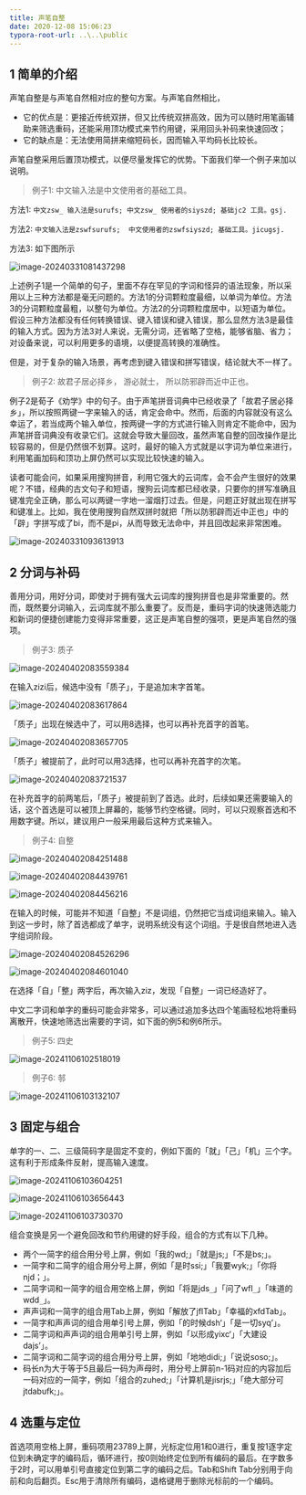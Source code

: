 ```yaml
---
title: 声笔自整
date: 2020-12-08 15:06:23
typora-root-url: ..\..\public
---
```


## 1 简单的介绍

声笔自整是与声笔自然相对应的整句方案。与声笔自然相比，

- 它的优点是：更接近传统双拼，但又比传统双拼高效，因为可以随时用笔画辅助来筛选重码，还能采用顶功模式来节约用键，采用回头补码来快速回改；
- 它的缺点是：无法使用简拼来缩短码长，因而输入平均码长比较长。

声笔自整采用后置顶功模式，以便尽量发挥它的优势。下面我们举一个例子来加以说明。

> 例子1: 中文输入法是中文使用者的基础工具。

方法1: `中文zsw_ 输入法是surufs; 中文zsw_ 使用者的siyszd; 基础jc2 工具。gsj.`

方法2: `中文输入法是zswfsurufs;  中文使用者的zswfsiyszd; 基础工具。jicugsj.`

方法3: 如下图所示

![image-20240331081437298](/images/image-20240331081437298.png)

上述例子1是一个简单的句子，里面不存在罕见的字词和怪异的语法现象，所以采用以上三种方法都是毫无问题的。方法1的分词颗粒度最细，以单词为单位。方法3的分词颗粒度最粗，以整句为单位。方法2的分词颗粒度居中，以短语为单位。假设三种方法都没有任何转换错误、键入错误和键入错误，那么显然方法3是最佳的输入方式。因为方法3对人来说，无需分词，还省略了空格，能够省脑、省力；对设备来说，可以利用更多的语境，以便提高转换的准确性。

但是，对于复杂的输入场景，再考虑到键入错误和拼写错误，结论就大不一样了。

> 例子2: 故君子居必择乡， 游必就士， 所以防邪辟而近中正也。

例子2是荀子《劝学》中的句子。由于声笔拼音词典中已经收录了「故君子居必择乡」，所以按照两键一字来输入的话，肯定会命中。然而，后面的内容就没有这么幸运了，若当成两个输入单位，按两键一字的方式进行输入则肯定不能命中，因为声笔拼音词典没有收录它们。这就会导致大量回改，虽然声笔自整的回改操作是比较容易的，但是仍然很不划算。这时，最好的输入方式就是以字词为单位来进行，利用笔画加码和顶功上屏仍然可以实现比较快速的输入。

读者可能会问，如果采用搜狗拼音，利用它强大的云词库，会不会产生很好的效果呢？不错，经典的古文句子和短语，搜狗云词库都已经收录，只要你的拼写准确且键准完全正确，那么可以两键一字地一溜烟打过去。但是，问题正好就出现在拼写和键准上。比如，我在使用搜狗自然双拼时就把「所以防邪辟而近中正也」中的「辟」字拼写成了bi，而不是pi，从而导致无法命中，并且回改起来非常困难。

![image-20240331093613913](/images/image-20240331093613913.png)

## 2 分词与补码

善用分词，用好分词，即使对于拥有强大云词库的搜狗拼音也是非常重要的。然而，既然要分词输入，云词库就不那么重要了。反而是，重码字词的快速筛选能力和新词的便捷创建能力变得非常重要，这正是声笔自整的强项，更是声笔自然的强项。

> 例子3: 质子

![image-20240402083559384](/images/image-20240402083559384.png)

在输入zizi后，候选中没有「质子」，于是追加末字首笔。

![image-20240402083617864](/images/image-20240402083617864.png)

「质子」出现在候选中了，可以用8选择，也可以再补充首字的首笔。

![image-20240402083657705](/images/image-20240402083657705.png)

「质子」被提前了，此时可以用3选择，也可以再补充首字的次笔。

![image-20240402083721537](/images/image-20240402083721537.png)

在补充首字的前两笔后，「质子」被提前到了首选。此时，后续如果还需要输入的话，这个首选是可以被顶上屏幕的，能够节约空格键。同时，可以只观察首选和不用数字键。所以，建议用户一般采用最后这种方式来输入。   

> 例子4: 自整

![image-20240402084251488](/images/image-20240402084251488.png)

![image-20240402084439761](/images/image-20240402084439761.png)

![image-20240402084456216](/images/image-20240402084456216.png)

在输入的时候，可能并不知道「自整」不是词组，仍然把它当成词组来输入。输入到这一步时，除了首选都成了单字，说明系统没有这个词组。于是很自然地进入选字组词阶段。

![image-20240402084526296](/images/image-20240402084526296.png)

![image-20240402084601040](/images/image-20240402084601040.png)

在选择「自」「整」两字后，再次输入ziz，发现「自整」一词已经造好了。

中文二字词和单字的重码可能会非常多，可以通过追加多达四个笔画轻松地将重码离散开，快速地筛选出需要的字词，如下面的例5和例6所示。

> 例子5: 四史

![image-20241106102518019](/images/image-20241106102518019.png)

> 例子6: 邿

![image-20241106103132107](/images/image-20241106103132107.png)

## 3 固定与组合

单字的一、二、三级简码字是固定不变的，例如下面的「就」「己」「机」三个字。这有利于形成条件反射，提高输入速度。

![image-20241106103604251](/images/image-20241106103604251.png)

![image-20241106103656443](/images/image-20241106103656443.png)

![image-20241106103730370](/images/image-20241106103730370.png)

组合变换是另一个避免回改和节约用键的好手段，组合的方式有以下几种。

- 两个一简字的组合用分号上屏，例如「我的wd;」「就是js;」「不是bs;」。
- 一简字和二简字的组合用分号上屏，例如「是时ssi;」「我要wyk;」「你将njd；」。
- 二简字词和一简字的组合用空格上屏，例如「将是jds`_`」「问了wfl`_`」「味道的wdd`_`」。
- 声声词和一简字的组合用Tab上屏，例如「解放了jflTab」「幸福的xfdTab」。
- 一简字和声声词的组合用单引号上屏，例如「的时候dsh‘」「是一切syq’」。
- 二简字词和声声词的组合用单引号上屏，例如「以形成yixc‘」「大建设dajs’」。
- 二简字词和二简字词的组合用分号上屏，例如「地地didi;」「说说soso;」。
- 码长n为大于等于5且最后一码为声母时，用分号上屏前n-1码对应的内容加后一码对应的一简字，例如「组合的zuhed;」「计算机是jisrjs;」「绝大部分可jtdabufk;」。

## 4 选重与定位

首选项用空格上屏，重码项用23789上屏，光标定位用1和0进行，重复按1逐字定位到未确定字的编码后，循环进行，按0则始终定位到所有编码的最后。在字数多于2时，可以用单引号直接定位到第二字的编码之后。Tab和Shift Tab分别用于向前和向后翻页。Esc用于清除所有编码，退格键用于删除光标前的一个编码。





